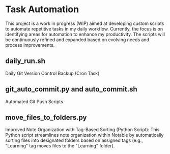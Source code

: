 # Task Automation

This project is a work in progress (WIP) aimed at developing custom scripts to automate repetitive tasks in my daily workflow. Currently, the focus is on identifying areas for automation to enhance my productivity.  The scripts will be continuously refined and expanded based on evolving needs and process improvements.

## daily_run.sh
Daily Git Version Control Backup (Cron Task)

## git_auto_commit.py and auto_commit.sh
Automated Git Push Scripts

## move_files_to_folders.py
Improved Note Organization with Tag-Based Sorting (Python Script): This Python script streamlines note organization within Notable by automatically sorting files into designated folders based on assigned tags (e.g., "Learning" tag moves files to the "Learning" folder).